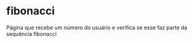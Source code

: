 # fibonacci
Página que recebe um número do usuário e verifica se esse faz parte da sequência fibonacci
